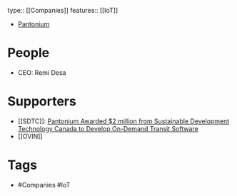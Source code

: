 type:: [[Companies]]
features:: [[IoT]]

- [Pantonium](https://pantonium.com)

# People
- CEO: Remi Desa

# Supporters
- [[SDTC]]: [Pantonium Awarded $2 million from Sustainable Development Technology Canada to Develop On-Demand Transit Software](https://pantonium.com/pantonium-awarded-2-million-from-sustainable-development-technology-canada-to-develop-on-demand-transit-software/)
- [[OVIN]]
# Tags
- #Companies #IoT